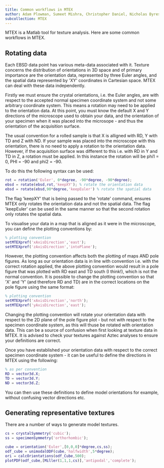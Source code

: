 ```yaml
---
title: Common workflows in MTEX
author: Adam Plowman, Sumeet Mishra, Christopher Daniel, Nicholas Byres
subcollection: MTEX
---
```


MTEX is a Matlab tool for texture analysis. Here are some common workflows in MTEX.

## Rotating data

Each EBSD data point has various meta-data associated with it. Texture concerns the distribution of orientations in 3D space and of primary importance are the orientation data, represented by three Euler angles, and the spatial data represented by 'XY' coordinates in Cartesian space. MTEX can deal with these data independently. 

Firstly we must ensure the crystal orientations, i.e. the Euler angles, are with respect to the accepted normal specimen coordinate system and not some arbitrary coordinate system. This means a rotation may need to be applied to the orientation data. At this point, you must know the default X and Y directions of the microscope used to obtain your data, and the orientation of your specimen when it was placed into the microsope - and thus the orientation of the acquisition surface.

The usual convention for a rolled sample is that X is alligned with RD, Y with TD and Z with ND. If your sample was placed into the microscope with this orientation, there is no need to apply a rotation to the orientation data. However, if the acquisition surface was different to this i.e. with RD in Y and TD in Z, a rotation must be applied. In this instance the rotation will be phi1 = 0, PHI = -90 and phi2 = -90.

To do this the following syntax can be used:

```matlab
rot = rotation('Euler', 0*degree, -90*degree, -90*degree);
ebsd = rotate(ebsd,rot,'keepXY'); % rotate the orientation data
ebsd = rotate(ebsd,90*degree,'keepEuler') % rotate the spatial data
```

The flag 'keepXY' that is being passed to the 'rotate' command, ensures MTEX only rotates the orientation data and not the spatial data. The flag 'keepEuler' can be used in the same manner so that the second rotation only rotates the spatial data.

To visualise your data in a map that is aligned as it were in the microscope, you can define the plotting conventions by:

```matlab
% plotting convention
setMTEXpref('xAxisDirection','east');
setMTEXpref('zAxisDirection','intoPlane');
```

However, the plotting convention affects both the plotting of maps AND pole figures. As long as our orientation data is in line with convention i.e. with the correct rotation applied, the above plotting convention would result in a pole figure that was plotted with RD east and TD south (I think!), which is not the normal convention. It is possible to change the plotting convention so that 'X' and 'Y' (and therefore RD and TD) are in the correct locations on the pole figure using the same format:

```matlab
% plotting convention
setMTEXpref('xAxisDirection','north');
setMTEXpref('yAxisDirection','east');
```

Changing the plotting convention will rotate your orientation data with respect to the 2D plane of the pole figure plot - but not with respect to the specimen coordinate system, as this will thuse be rotated with orientation data. This can be a source of confusion when first looking at texture data in MTEX. It is advised to check your textures against Aztec analyses to ensure your definitions are correct.

Once you have established your orientation data with respect to the correct specimen coordinate system - it can be useful to define the directions in MTEX using the following:

```matlab
% as per convention
RD = vector3d.X; 
TD = vector3d.Y;
ND = vector3d.Z;
```

You can then use these definitions to define model orientations for example, without confusing vector directions etc.

## Generating representative textures

There are a number of ways to generate model textures.

```matlab
cs = crystalSymmetry('cubic');
ss = specimenSymmetry('orthorhombic');

cube = orientation('Euler',[0,0,0]*degree,cs,ss);
odf_cube = unimodalODF(cube,'halfwidth',5*degree);
ori = calcOrientations(odf_Cube,500);
plotPDF(odf_cube,[Miller(1,1,1,cs)],'antipodal','complete');
```
